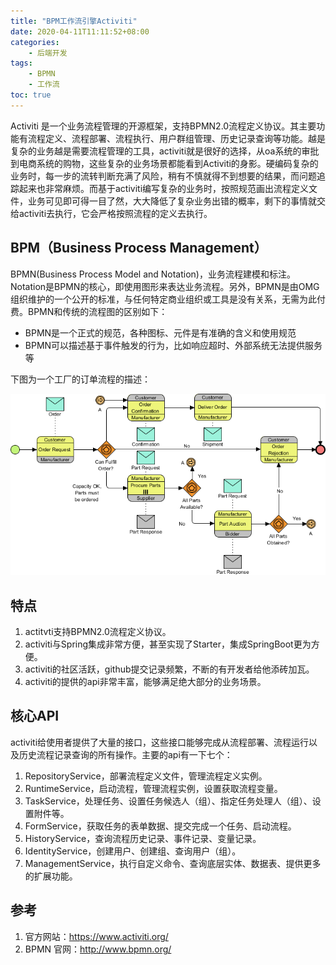 ```yaml
---
title: "BPM工作流引擎Activiti"
date: 2020-04-11T11:11:52+08:00
categories: 
    - 后端开发
tags:
    - BPMN
    - 工作流
toc: true  
---
```


Activiti 是一个业务流程管理的开源框架，支持BPMN2.0流程定义协议。其主要功能有流程定义、流程部署、流程执行、用户群组管理、历史记录查询等功能。越是复杂的业务越是需要流程管理的工具，activiti就是很好的选择，从oa系统的审批到电商系统的购物，这些复杂的业务场景都能看到Activiti的身影。硬编码复杂的业务时，每一步的流转判断充满了风险，稍有不慎就得不到想要的结果，而问题追踪起来也非常麻烦。而基于activiti编写复杂的业务时，按照规范画出流程定义文件，业务可见即可得一目了然，大大降低了复杂业务出错的概率，剩下的事情就交给activiti去执行，它会严格按照流程的定义去执行。

<!--more-->

## BPM（Business Process Management）

BPMN(Business Process Model and Notation)，业务流程建模和标注。 Notation是BPMN的核心，即使用图形来表达业务流程。另外，BPMN是由OMG组织维护的一个公开的标准，与任何特定商业组织或工具是没有关系，无需为此付费。BPMN和传统的流程图的区别如下：

* BPMN是一个正式的规范，各种图标、元件是有准确的含义和使用规范
* BPMN可以描述基于事件触发的行为，比如响应超时、外部系统无法提供服务等

下图为一个工厂的订单流程的描述：

![How to Draw BPMN 2.0 Business Process Diagram?](BPM%E5%B7%A5%E4%BD%9C%E6%B5%81%E5%BC%95%E6%93%8EActiviti/34-final-business-process-diagram.png)

## 特点

1. actitvti支持BPMN2.0流程定义协议。
1. activiti与Spring集成非常方便，甚至实现了Starter，集成SpringBoot更为方便。
1. activiti的社区活跃，github提交记录频繁，不断的有开发者给他添砖加瓦。
1. activiti的提供的api非常丰富，能够满足绝大部分的业务场景。

## 核心API

activiti给使用者提供了大量的接口，这些接口能够完成从流程部署、流程运行以及历史流程记录查询的所有操作。主要的api有一下七个：

1. RepositoryService，部署流程定义文件，管理流程定义实例。
1. RuntimeService，启动流程，管理流程实例，设置获取流程变量。
1. TaskService，处理任务、设置任务候选人（组）、指定任务处理人（组）、设置附件等。
1. FormService，获取任务的表单数据、提交完成一个任务、启动流程。
1. HistoryService，查询流程历史记录、事件记录、变量记录。
1. IdentityService，创建用户、创建组、查询用户（组）。
1. ManagementService，执行自定义命令、查询底层实体、数据表、提供更多的扩展功能。

## 参考

1. 官方网站：https://www.activiti.org/
1. BPMN 官网：http://www.bpmn.org/

